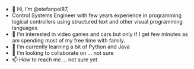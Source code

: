 - 👋 Hi, I’m @stefanpol87, 
- Control Systems Engineer with few years experience in programming logical controllers using structured text and other visual programming languages
- 👀 I’m interested in video games and cars but only if I get few minutes as am spending most of my free time with family.
- 🌱 I’m currently learning a bit of Python and Java
- 💞️ I’m looking to collaborate on ... not sure
- 📫 How to reach me ... not sure yet

<!---
stefanpol87/stefanpol87 is a ✨ special ✨ repository because its `README.md` (this file) appears on your GitHub profile.
You can click the Preview link to take a look at your changes.
--->
